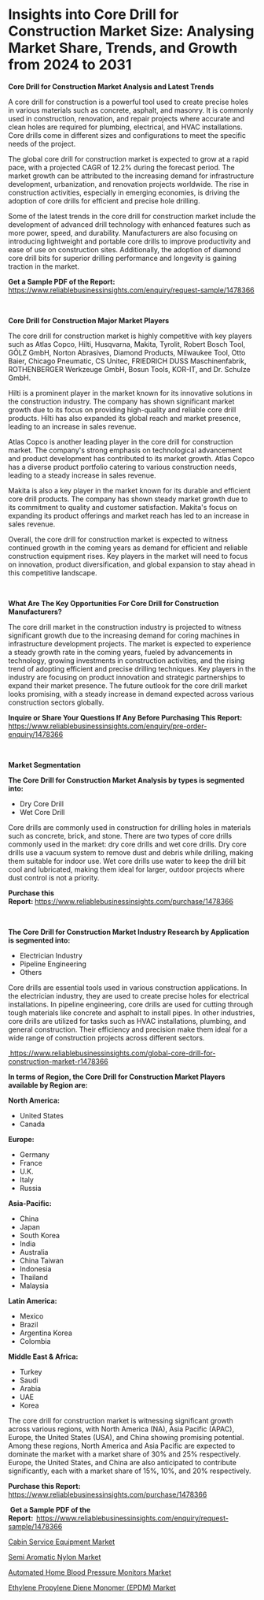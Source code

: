 <p><h1>Insights into Core Drill for Construction Market Size: Analysing Market Share, Trends, and Growth from 2024 to 2031</h1></p><p><strong>Core Drill for Construction Market Analysis and Latest Trends</strong></p>
<p><p>A core drill for construction is a powerful tool used to create precise holes in various materials such as concrete, asphalt, and masonry. It is commonly used in construction, renovation, and repair projects where accurate and clean holes are required for plumbing, electrical, and HVAC installations. Core drills come in different sizes and configurations to meet the specific needs of the project.</p><p>The global core drill for construction market is expected to grow at a rapid pace, with a projected CAGR of 12.2% during the forecast period. The market growth can be attributed to the increasing demand for infrastructure development, urbanization, and renovation projects worldwide. The rise in construction activities, especially in emerging economies, is driving the adoption of core drills for efficient and precise hole drilling.</p><p>Some of the latest trends in the core drill for construction market include the development of advanced drill technology with enhanced features such as more power, speed, and durability. Manufacturers are also focusing on introducing lightweight and portable core drills to improve productivity and ease of use on construction sites. Additionally, the adoption of diamond core drill bits for superior drilling performance and longevity is gaining traction in the market.</p></p>
<p><strong>Get a Sample PDF of the Report:&nbsp;</strong> <a href="https://www.reliablebusinessinsights.com/enquiry/request-sample/1478366">https://www.reliablebusinessinsights.com/enquiry/request-sample/1478366</a></p>
<p>&nbsp;</p>
<p><strong>Core Drill for Construction Major Market Players</strong></p>
<p><p>The core drill for construction market is highly competitive with key players such as Atlas Copco, Hilti, Husqvarna, Makita, Tyrolit, Robert Bosch Tool, GÖLZ GmbH, Norton Abrasives, Diamond Products, Milwaukee Tool, Otto Baier, Chicago Pneumatic, CS Unitec, FRIEDRICH DUSS Maschinenfabrik, ROTHENBERGER Werkzeuge GmbH, Bosun Tools, KOR-IT, and Dr. Schulze GmbH.</p><p>Hilti is a prominent player in the market known for its innovative solutions in the construction industry. The company has shown significant market growth due to its focus on providing high-quality and reliable core drill products. Hilti has also expanded its global reach and market presence, leading to an increase in sales revenue.</p><p>Atlas Copco is another leading player in the core drill for construction market. The company's strong emphasis on technological advancement and product development has contributed to its market growth. Atlas Copco has a diverse product portfolio catering to various construction needs, leading to a steady increase in sales revenue.</p><p>Makita is also a key player in the market known for its durable and efficient core drill products. The company has shown steady market growth due to its commitment to quality and customer satisfaction. Makita's focus on expanding its product offerings and market reach has led to an increase in sales revenue.</p><p>Overall, the core drill for construction market is expected to witness continued growth in the coming years as demand for efficient and reliable construction equipment rises. Key players in the market will need to focus on innovation, product diversification, and global expansion to stay ahead in this competitive landscape.</p></p>
<p>&nbsp;</p>
<p><strong>What Are The Key Opportunities For Core Drill for Construction Manufacturers?</strong></p>
<p><p>The core drill market in the construction industry is projected to witness significant growth due to the increasing demand for coring machines in infrastructure development projects. The market is expected to experience a steady growth rate in the coming years, fueled by advancements in technology, growing investments in construction activities, and the rising trend of adopting efficient and precise drilling techniques. Key players in the industry are focusing on product innovation and strategic partnerships to expand their market presence. The future outlook for the core drill market looks promising, with a steady increase in demand expected across various construction sectors globally.</p></p>
<p><strong>Inquire or Share Your Questions If Any Before Purchasing This Report:</strong> <a href="https://www.reliablebusinessinsights.com/enquiry/pre-order-enquiry/1478366">https://www.reliablebusinessinsights.com/enquiry/pre-order-enquiry/1478366</a></p>
<p>&nbsp;</p>
<p><strong>Market Segmentation</strong></p>
<p><strong>The Core Drill for Construction Market Analysis by types is segmented into:</strong></p>
<p><ul><li>Dry Core Drill</li><li>Wet Core Drill</li></ul></p>
<p><p>Core drills are commonly used in construction for drilling holes in materials such as concrete, brick, and stone. There are two types of core drills commonly used in the market: dry core drills and wet core drills. Dry core drills use a vacuum system to remove dust and debris while drilling, making them suitable for indoor use. Wet core drills use water to keep the drill bit cool and lubricated, making them ideal for larger, outdoor projects where dust control is not a priority.</p></p>
<p><strong>Purchase this Report:&nbsp;</strong><a href="https://www.reliablebusinessinsights.com/purchase/1478366">https://www.reliablebusinessinsights.com/purchase/1478366</a></p>
<p>&nbsp;</p>
<p><strong>The Core Drill for Construction Market Industry Research by Application is segmented into:</strong></p>
<p><ul><li>Electrician Industry</li><li>Pipeline Engineering</li><li>Others</li></ul></p>
<p><p>Core drills are essential tools used in various construction applications. In the electrician industry, they are used to create precise holes for electrical installations. In pipeline engineering, core drills are used for cutting through tough materials like concrete and asphalt to install pipes. In other industries, core drills are utilized for tasks such as HVAC installations, plumbing, and general construction. Their efficiency and precision make them ideal for a wide range of construction projects across different sectors.</p></p>
<p><a href="https://www.reliablebusinessinsights.com/global-core-drill-for-construction-market-r1478366">&nbsp;https://www.reliablebusinessinsights.com/global-core-drill-for-construction-market-r1478366</a></p>
<p><strong>In terms of Region, the Core Drill for Construction Market Players available by Region are:</strong></p>
<p>
    <p> <strong> North America: </strong>
        <ul>
            <li>United States</li>
            <li>Canada</li>
        </ul>
        </p> 
    <p> <strong> Europe: </strong>
        <ul>
            <li>Germany</li>
            <li>France</li>
            <li>U.K.</li>
            <li>Italy</li>
            <li>Russia</li>
        </ul>
        </p> 
    <p> <strong> Asia-Pacific: </strong>
        <ul>
            <li>China</li>
            <li>Japan</li>
            <li>South Korea</li>
            <li>India</li>
            <li>Australia</li>
            <li>China Taiwan</li>
            <li>Indonesia</li>
            <li>Thailand</li>
            <li>Malaysia</li>
        </ul>
        </p> 
    <p> <strong> Latin America: </strong>
        <ul>
            <li>Mexico</li>
            <li>Brazil</li>
            <li>Argentina Korea</li>
            <li>Colombia</li>
        </ul>
        </p> 
    <p> <strong> Middle East & Africa: </strong>
        <ul>
            <li>Turkey</li>
            <li>Saudi</li>
            <li>Arabia</li>
            <li>UAE</li>
            <li>Korea</li>
        </ul>
    </p>
    </p>
<p><p>The core drill for construction market is witnessing significant growth across various regions, with North America (NA), Asia Pacific (APAC), Europe, the United States (USA), and China showing promising potential. Among these regions, North America and Asia Pacific are expected to dominate the market with a market share of 30% and 25% respectively. Europe, the United States, and China are also anticipated to contribute significantly, each with a market share of 15%, 10%, and 20% respectively.</p></p>
<p><strong>Purchase this Report: </strong><a href="https://www.reliablebusinessinsights.com/purchase/1478366">https://www.reliablebusinessinsights.com/purchase/1478366</a></p>
<p>&nbsp;<strong>Get a Sample PDF of the Report:&nbsp;&nbsp;</strong><a href="https://www.reliablebusinessinsights.com/enquiry/request-sample/1478366">https://www.reliablebusinessinsights.com/enquiry/request-sample/1478366</a></p>
<p><strong></strong></p>
<p><p><a href="https://medium.com/@clairhane_9803/cabin-service-equipment-market-industry-trends-and-forecast-for-period-from-2024-to-2031-f769e1eb1888">Cabin Service Equipment Market</a></p><p><a href="https://medium.com/@jeniw10236654655/semi-aromatic-nylon-market-research-report-includes-analysis-on-market-size-share-and-growth-rate-27d09f4793f8">Semi Aromatic Nylon Market</a></p><p><a href="https://github.com/mackpencerus/Market-Research-Report-List-1/blob/main/automated-home-blood-pressure-monitors-market.md">Automated Home Blood Pressure Monitors Market</a></p><p><a href="https://github.com/carolalsopr44536/Market-Research-Report-List-1/blob/main/ethylene-propylene-diene-monomer-epdm-market.md">Ethylene Propylene Diene Monomer (EPDM) Market</a></p></p>